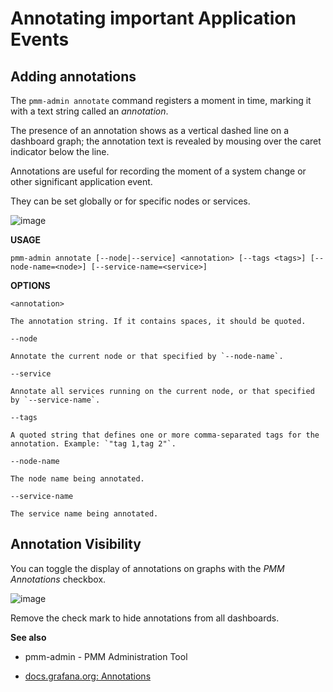 # Annotating important Application Events

## Adding annotations

The `pmm-admin annotate` command registers a moment in time, marking it with a text string called an *annotation*.

The presence of an annotation shows as a vertical dashed line on a dashboard graph; the annotation text is revealed by mousing over the caret indicator below the line.

Annotations are useful for recording the moment of a system change or other significant application event.

They can be set globally or for specific nodes or services.



![image](/_images/pmm-server.mysql-overview.mysql-client-thread-activity.1.png)

**USAGE**

`pmm-admin annotate [--node|--service] <annotation> [--tags <tags>] [--node-name=<node>] [--service-name=<service>]`

**OPTIONS**

`<annotation>`

    The annotation string. If it contains spaces, it should be quoted.

`--node`

    Annotate the current node or that specified by `--node-name`.

`--service`

    Annotate all services running on the current node, or that specified by `--service-name`.

`--tags`

    A quoted string that defines one or more comma-separated tags for the annotation. Example: `"tag 1,tag 2"`.

`--node-name`

    The node name being annotated.

`--service-name`

    The service name being annotated.

## Annotation Visibility

You can toggle the display of annotations on graphs with the *PMM Annotations* checkbox.



![image](/_images/pmm-server.pmm-annotations.png)

Remove the check mark to hide annotations from all dashboards.

**See also**


* pmm-admin - PMM Administration Tool


* [docs.grafana.org: Annotations](http://docs.grafana.org/reference/annotations/)
